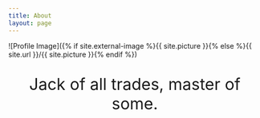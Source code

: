 ```yaml
---
title: About
layout: page
---
```

![Profile Image]({% if site.external-image %}{{ site.picture }}{% else %}{{ site.url }}/{{ site.picture }}{% endif %})

<font size = "6">
<p style="text-align: center;">Jack of all trades, master of some.</p>


